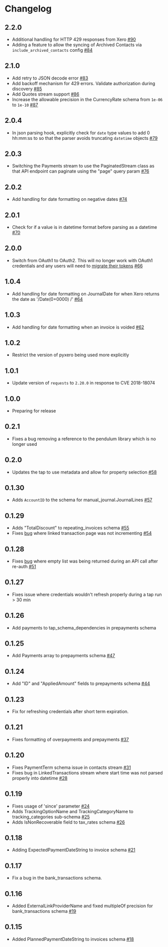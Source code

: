 # Changelog

## 2.2.0

* Additional handling for HTTP 429 responses from Xero [#90](https://github.com/singer-io/tap-xero/pull/90)
* Adding a feature to allow the syncing of Archived Contacts via `include_archived_contacts`
  config [#84](https://github.com/singer-io/tap-xero/pull/84)

## 2.1.0

* Add retry to JSON decode error [#83](https://github.com/singer-io/tap-xero/pull/83)
* Add backoff mechanism for 429 errors. Validate authorization during
  discovery [#85](https://github.com/singer-io/tap-xero/pull/85)
* Add Quotes stream support [#86](https://github.com/singer-io/tap-xero/pull/86)
* Increase the allowable precision in the CurrencyRate schema from `1e-06`
  to `1e-10` [#87](https://github.com/singer-io/tap-xero/pull/87)

## 2.0.4

* In json parsing hook, explicitly check for `date` type values to add 0 hh:mm:ss to so that the parser avoids
  truncating `datetime` objects [#79](https://github.com/singer-io/tap-xero/pull/79)

## 2.0.3

* Switching the Payments stream to use the PaginatedStream class as that API endpoint can paginate using the "page"
  query param [#76](https://github.com/singer-io/tap-xero/pull/76)

## 2.0.2

* Add handling for date formatting on negative dates [#74](https://github.com/singer-io/tap-xero/pull/74)

## 2.0.1

* Check for if a value is in datetime format before parsing as a
  datetime [#70](https://github.com/singer-io/tap-xero/pull/70)

## 2.0.0

* Switch from OAuth1 to OAuth2. This will no longer work with OAuth1 credentials and any users will need
  to [migrate their tokens](https://developer.xero.com/documentation/oauth2/migrate) [#66](https://github.com/singer-io/tap-xero/pull/66)

## 1.0.4

* Add handling for date formatting on JournalDate for when Xero returns the date as '/Date(0+0000)
  /' [#64](https://github.com/singer-io/tap-xero/pull/64)

## 1.0.3

* Add handling for date formatting when an invoice is voided [#62](https://github.com/singer-io/tap-xero/pull/62)

## 1.0.2

* Restrict the version of pyxero being used more explicitly

## 1.0.1

* Update version of `requests` to `2.20.0` in response to CVE 2018-18074

## 1.0.0

* Preparing for release

## 0.2.1

* Fixes a bug removing a reference to the pendulum library which is no longer used

## 0.2.0

* Updates the tap to use metadata and allow for property selection [#58](https://github.com/singer-io/tap-xero/pull/58)

## 0.1.30

* Adds `AccountID` to the schema for manual_journal.JournalLines [#57](https://github.com/singer-io/tap-xero/pull/57)

## 0.1.29

* Adds "TotalDiscount" to repeating_invoices schema [#55](https://github.com/singer-io/tap-xero/pull/55)
* Fixes [bug](https://github.com/singer-io/tap-xero/issues/53) where linked transaction page was not
  incrementing [#54](https://github.com/singer-io/tap-xero/pull/54)

## 0.1.28

* Fixes [bug](https://github.com/singer-io/tap-xero/issues/50) where empty list was being returned during an API call
  after re-auth [#51](https://github.com/singer-io/tap-xero/pull/51)

## 0.1.27

* Fixes issue where credentials wouldn't refresh properly during a tap run > 30 min

## 0.1.26

* Add payments to tap_schema_dependencies in prepayments schema

## 0.1.25

* Add Payments array to prepayments schema [#47](https://github.com/singer-io/tap-xero/pull/47)

## 0.1.24

* Add "ID" and "AppliedAmount" fields to prepayments schema [#44](https://github.com/singer-io/tap-xero/pull/44/files)

## 0.1.23

* Fix for refreshing credentials after short term expiration.

## 0.1.21

* Fixes formatting of overpayments and prepayments [#37](https://github.com/singer-io/tap-xero/pull/37)

## 0.1.20

* Fixes PaymentTerm schema issue in contacts stream [#31](https://github.com/singer-io/tap-xero/pull/31)
* Fixes bug in LinkedTransactions stream where start time was not parsed properly into
  datetime [#28](https://github.com/singer-io/tap-xero/pull/28)

## 0.1.19

* Fixes usage of 'since' parameter [#24](https://github.com/singer-io/tap-xero/pull/24)
* Adds TrackingOptionName and TrackingCategoryName to tracking_categories
  sub-schema [#25](https://github.com/singer-io/tap-xero/pull/25)
* Adds IsNonRecoverable field to tax_rates schema [#26](https://github.com/singer-io/tap-xero/pull/26)

## 0.1.18

* Adding ExpectedPaymentDateString to invoice schema [#21](https://github.com/singer-io/tap-xero/pull/21)

## 0.1.17

* Fix a bug in the bank_transactions schema.

## 0.1.16

* Added ExternalLinkProviderName and fixed multipleOf precision for bank_transactions
  schema [#19](https://github.com/singer-io/tap-xero/pull/19)

## 0.1.15

* Added PlannedPaymentDateString to invoices schema [#18](https://github.com/singer-io/tap-xero/pull/18)
